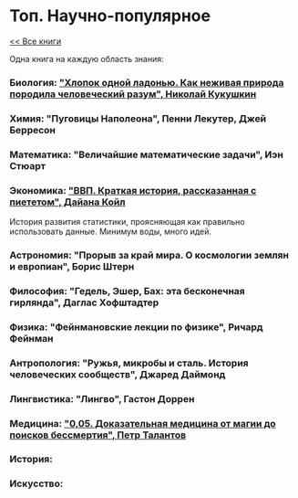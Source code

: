 # Топ. Научно-популярное

[<< Все книги](README.md)

Одна книга на каждую область знания:

### **Биология:** ["Хлопок одной ладонью. Как неживая природа породила человеческий разум", Николай Кукушкин](reviews/2022_Kukushkin_Hlopok.md)

### **Химия:** "Пуговицы Наполеона", Пенни Лекутер, Джей Берресон

### **Математика:** "Величайшие математические задачи", Иэн Стюарт

### **Экономика:** ["ВВП. Краткая история, рассказанная с пиететом", Дайана Койл](reviews/2017_Coyle_GDP.md)

История развития статистики, проясняющая как правильно использовать данные. Минимум воды, много идей.

### **Астрономия:** "Прорыв за край мира. О космологии землян и европиан", Борис Штерн

### **Философия:** "Гедель, Эшер, Бах: эта бесконечная гирлянда", Даглас Хофштадтер

### **Физика:** "Фейнмановские лекции по физике", Ричард Фейнман 

### **Антропология:** "Ружья, микробы и сталь. История человеческих сообществ", Джаред Даймонд

### **Лингвистика:** "Лингво", Гастон Доррен

### **Медицина:** ["0,05. Доказательная медицина от магии до поисков бессмертия", Петр Талантов](reviews/2020_Talantov_005.md)

### **История:**

### **Искусство:** 
